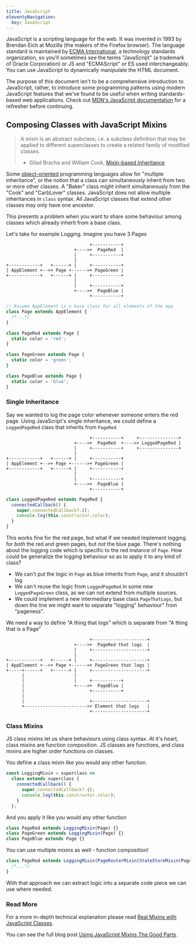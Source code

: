 ```yaml
---
title: JavaScript
eleventyNavigation:
  key: JavaScript
---
```


JavaScript is a scripting language for the web. It was invented in 1993 by Brendan Eich at Mozilla (the makers of the Firefox browser). The language standard is maintained by [ECMA International](http://www.ecma-international.org/), a technology standards organization, so you'll sometimes see the terms "JavaScript" (a trademark of Oracle Corporation) or <abbr>JS</abbr> and "ECMAScript" or <abbr>ES</abbr> used interchangeably. You can use JavaScript to dynamically manipulate the HTML document.

The purpose of this document isn't to be a comprehensive introduction to JavaScript, rather, to introduce some programming patterns using modern JavaScript features that we've found to be useful when writing standards-based web applications. Check out [MDN's JavaScript documentation](https://developer.mozilla.org/en-US/docs/guides/JavaScript) for a refresher before continuing.

## Composing Classes with JavaScript Mixins

> A mixin is an abstract subclass; i.e. a subclass definition that may be applied to different superclasses to create a related family of modified classes.
>
> - Gilad Bracha and William Cook, [Mixin-based Inheritance](http://www.bracha.org/oopsla90.pdf)

Some [object-oriented](https://developer.mozilla.org/en-US/docs/guides/JavaScript/Objects/Object-oriented_JS) programming languages allow for "multiple inheritance", or the notion that a class can simultaneously inherit from two or more other classes. A "Baker" class might inherit simultaneously from the "Cook" and "CarbLover" classes. JavaScript does not allow multiple inheritances in `class` syntax. All JavaScript classes that extend other classes may only have one ancestor.

This presents a problem when you want to share some behaviour among classes which already inherit from a base class.

Let's take for example Logging. Imagine you have 3 Pages

```
                                +-----------+
                          +---->+  PageRed  |
                          |     +-----------+
                          |
+------------+   +------+ |     +-----------+
| AppElement +-->+ Page +------>+ PageGreen |
+------------+   +------+ |     +-----------+
                          |
                          |     +-----------+
                          +---->+  PageBlue |
                                +-----------+
```

```js
// Assume AppElement is a base class for all elements of the app
class Page extends AppElement {
  /*...*/
}

class PageRed extends Page {
  static color = 'red';
}

class PageGreen extends Page {
  static color = 'green';
}

class PageBlue extends Page {
  static color = 'blue';
}
```

### Single Inheritance

Say we wanted to log the page color whenever someone enters the red page. Using JavaScript's single inheritance, we could define a `LoggedPageRed` class that inherits from `PageRed`.

```
                                +-----------+     +---------------+
                          +---->+  PageRed  +---->+ LoggedPageRed |
                          |     +-----------+     +---------------+
                          |
+------------+   +------+ |     +-----------+
| AppElement +-->+ Page +------>+ PageGreen |
+------------+   +------+ |     +-----------+
                          |
                          |     +-----------+
                          +---->+  PageBlue |
                                +-----------+
```

```js
class LoggedPageRed extends PageRed {
  connectedCallback() {
    super.connectedCallback?.();
    console.log(this.constructor.color);
  }
}
```

This works fine for the red page, but what if we needed implement logging for _both_ the red and green pages, but _not_ the blue page. There's nothing about the logging code which is specific to the red instance of `Page`. How could be generalize the logging behaviour so as to apply it to any kind of class?

- We can't put the logic in `Page` as blue inherits from `Page`, and it shouldn't log
- We can't reuse the logic from `LoggedPageRed` in some new `LoggedPageGreen` class, as we can not extend from multiple sources.
- We could implement a new intermediary base class `PageThatLogs`, but down the line we might want to separate "logging" behaviour" from "pageness".

We need a way to define "A thing that logs" which is separate from "A thing that is a Page"

```
                                +---------------------+
                          +---->+  PageRed that logs  |
                          |     +---------------------+
                          |
+------------+   +------+ |     +---------------------+
| AppElement +-->+ Page +------>+ PageGreen that logs |
+-----+------+   +------+ |     +---------------------+
      |                   |
      |                   |     +-----------+
      |                   +---->+  PageBlue |
      |                         +-----------+
      |
      |                         +---------------------+
      +------------------------>+ Element that logs   |
                                +---------------------+
```

### Class Mixins

JS class mixins let us share behaviours using class syntax. At it's heart, class mixins are function composition. JS classes are functions, and class mixins are higher order functions on classes.

You define a class mixin like you would any other function.

```js
const LoggingMixin = superclass =>
  class extends superclass {
    connectedCallback() {
      super.connectedCallback?.();
      console.log(this.constructor.color);
    }
  };
```

And you apply it like you would any other function

```js
class PageRed extends LoggingMixin(Page) {}
class PageGreen extends LoggingMixin(Page) {}
class PageBlue extends Page {}
```

You can use multiple mixins as well - function composition!

```js
class PageRed extends LoggingMixin(PageRouterMixin(StateStoreMixin(Page))) {
  /*...*/
}
```

With that approach we can extract logic into a separate code piece we can use where needed.

### Read More

For a more in-depth technical explanation please read [Real Mixins with JavaScript Classes](https://justinfagnani.com/2015/12/21/real-mixins-with-javascript-classes/).

You can see the full blog post [Using JavaScript Mixins The Good Parts](https://dev.to/open-wc/using-javascript-mixins-the-good-parts-4l60).

